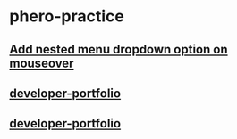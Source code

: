 # phero-practice
## [Add nested menu dropdown option on mouseover](https://mitu1403.github.io/phero-practice/MS-1/Module-4/Add%nested%menu%dropdown%option%on%mouseover)
## [developer-portfolio](https://mitu1403.github.io/phero-practice/MS-1/Module-5/index.html)
## [developer-portfolio](https://mitu1403.github.io/phero-practice/MS-1/Module-5/index.html)
